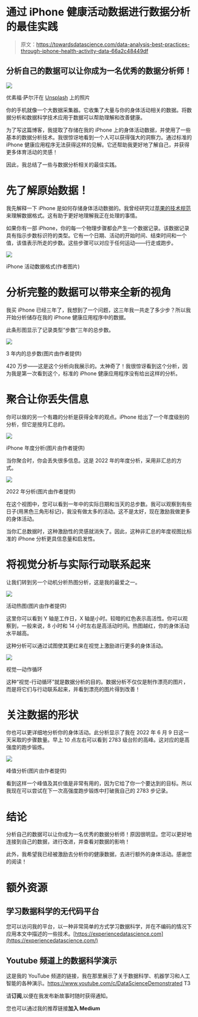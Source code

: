 # 通过 iPhone 健康活动数据进行数据分析的最佳实践

> 原文：<https://towardsdatascience.com/data-analysis-best-practices-through-iphone-health-activity-data-66a2c48449df>

## 分析自己的数据可以让你成为一名优秀的数据分析师！

![](img/1afe84617634cb715d78f45e2aefa874.png)

优素福·萨尔汗在 [Unsplash](https://unsplash.com/s/photos/iphone?utm_source=unsplash&utm_medium=referral&utm_content=creditCopyText) 上的照片

你的手机就像一个大数据采集器。它收集了大量与你的身体活动相关的数据。将数据分析和数据科学技术应用于数据可以帮助理解和改善健康。

为了写这篇博客，我提取了存储在我的 iPhone 上的身体活动数据，并使用了一些基本的数据分析技术。我很惊讶地看到一个人可以获得强大的洞察力。通过标准的 iPhone 健康应用程序无法获得这样的见解。它还帮助我更好地了解自己，并获得更多体育活动的灵感！

因此，我总结了一些与数据分析相关的最佳实践。

# 先了解原始数据！

我先解释一下 iPhone 是如何存储身体活动数据的。我曾经研究过[苹果的技术规范](https://developer.apple.com/documentation/healthkit/hkquantitytypeidentifierwalkingspeed)来理解数据格式。这有助于更好地理解我正在处理的事情。

如果你有一部 iPhone，你的每一个物理步骤都会产生一个数据记录。该数据记录具有指示步数标识符的类型。它有一个日期、活动的开始时间、结束时间和一个值，该值表示所走的步数。这些步骤可以对应于任何运动——行走或跑步。

![](img/669a29835cd479a87fb320d06083d02d.png)

iPhone 活动数据格式(作者图片)

# 分析完整的数据可以带来全新的视角

我买 iPhone 已经三年了，我想到了一个问题，这三年我一共走了多少步？所以我开始分析储存在我的 iPhone 健康应用程序中的数据。

此条形图显示了记录类型“步数”三年的总步数。

![](img/042202b065483adeb6a74a35735a90ad.png)

3 年内的总步数(图片由作者提供)

420 万步——这是这个分析向我展示的。太神奇了！我很惊讶看到这个分析，因为我是第一次看到这个，标准的 iPhone 健康应用程序没有给出这样的分析。

# 聚合让你丢失信息

你可以做的另一个有趣的分析是获得全年的观点。iPhone 给出了一个年度级别的分析，但它是按月汇总的。

![](img/68237e12994ac015da77ecfc4a369cf1.png)

iPhone 年度分析(图片由作者提供)

当你聚合时，你会丢失很多信息。这是 2022 年的年度分析，采用非汇总的方式。

![](img/c51ddab69f69580116b8129c81e1b790.png)

2022 年分析(图片由作者提供)

在这个视图中，您可以看到一年中的实际日期和当天的总步数。我可以观察到有些日子(用黑色三角形标记)，我没有做太多的活动。这不是太好，现在激励我做更多的身体活动。

当你汇总数据时，这种激励性的灵感就消失了。因此，这种非汇总的年度视图比标准的 iPhone 分析更具信息量和启发性。

# 将视觉分析与实际行动联系起来

让我们转到另一个动机分析热图分析，这是我的最爱之一。

![](img/b1b641122ae53468102fb1765cffed98.png)

活动热图(图片由作者提供)

这里你可以看到 Y 轴是工作日，X 轴是小时。较暗的红色表示高活性。你可以观察到，一般来说，8 小时和 14 小时左右是高活动时间。热图越红，你的身体活动水平越高。

这种分析可以通过试图使其更红来在视觉上激励进行更多的身体活动。

![](img/3e7d4077162787c4888ae6d7170e9f6d.png)

视觉—动作循环

这种“视觉-行动循环”就是数据分析的目的。数据分析不仅仅是制作漂亮的图片，而是将它们与行动联系起来，并看到漂亮的图片得到改善！

# 关注数据的形状

你也可以更详细地分析你的身体活动。此分析显示了我在 2022 年 6 月 9 日这一天采取的步骤数量。早上 10 点左右可以看到 2783 级台阶的高峰。这对应的是高强度的跑步锻炼。

![](img/f82ab464e3aa50c0b0c6d5d24b0b74eb.png)

峰值分析(图片由作者提供)

看到这样一个峰值及其价值是非常有用的，因为它给了你一个要达到的目标。所以我现在可以尝试在下一次高强度跑步锻炼中打破我自己的 2783 步记录。

# 结论

分析自己的数据可以让你成为一名优秀的数据分析师！原因很明显。您可以更好地连接到自己的数据，进行改进，并查看对数据的影响！

此外，我希望我已经被激励去分析你的健康数据，去进行额外的身体活动。感谢您的阅读！

# 额外资源

## 学习数据科学的无代码平台

您可以访问我的平台，以一种非常简单的方式学习数据科学，并在不编码的情况下应用本文中描述的一些技术。[https://experiencedatascience.com](https://experiencedatascience.com/)

## Youtube 频道上的数据科学演示

这是我的 YouTube 频道的链接，我在那里展示了关于数据科学、机器学习和人工智能的各种演示。https://www.youtube.com/c/DataScienceDemonstrated
T3

请**订阅**,以便在我发布新故事时随时获得通知。

[](https://pranay-dave9.medium.com/subscribe)  

您也可以通过我的推荐链接**加入 Medium**

[](https://pranay-dave9.medium.com/membership) 